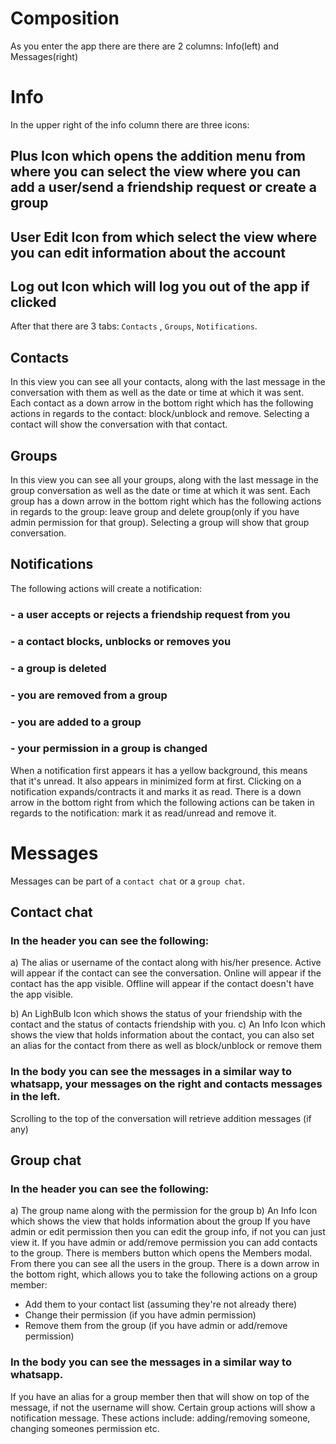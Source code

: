 # Composition
As you enter the app there are there are 2 columns: Info(left) and Messages(right)

# Info 
In the upper right of the info column there are three icons:
## Plus Icon which opens the addition menu from where you can select the view where you can add a user/send a friendship request or create a group
## User Edit Icon from which select the view where you can edit information about the account
## Log out Icon which will log you out of the app if clicked

After that there are 3 tabs: `Contacts` , `Groups`, `Notifications`.
## Contacts
In this view you can see all your contacts, along with the last message in the conversation with them as well as the date or time at which it was sent.
Each contact as a down arrow in the bottom right which has the following actions in regards to the contact: block/unblock and remove.
Selecting a contact will show the conversation with that contact.

## Groups
In this view you can see all your groups, along with the last message in the group conversation as well as the date or time at which it was sent.
Each group has a down arrow in the bottom right which has the following actions in regards to the group: leave group and delete group(only if you have admin permission for that group).
Selecting a group will show that group conversation.

## Notifications
The following actions will create a notification:
### - a user accepts or rejects a friendship request from you
### - a contact blocks, unblocks or removes you
### - a group is deleted
### - you are removed from a group
### - you are added to a group
### - your permission in a group is changed

When a notification first appears it has a yellow background, this means that it's unread. It also appears in minimized form at first. 
Clicking on a notification expands/contracts it and marks it as read. 
There is a down arrow in the bottom right from which the following actions can be taken in regards to the notification: mark it as read/unread and remove it.

# Messages
Messages can be part of a `contact chat` or a `group chat`.

## Contact chat
### In the header you can see the following:
a) The alias or username of the contact along with his/her presence.
 Active will appear if the contact can see the conversation.
 Online will appear if the contact has the app visible.
 Offline will appear if the contact doesn't have the app visible.

b) An LighBulb Icon which shows the status of your friendship with the contact and the status of contacts friendship with you.
c) An Info Icon which shows the view that holds information about the contact, you can also set an alias for the contact from there as well as block/unblock or remove them

### In the body you can see the messages in a similar way to whatsapp, your messages on the right and contacts messages in the left.
Scrolling to the top of the conversation will retrieve addition messages (if any)

## Group chat
### In the header you can see the following:
a) The group name along with the permission for the group
b) An Info Icon which shows the view that holds information about the group
  If you have admin or edit permission then you can edit the group info, if not you can just view it.
  If you have admin or add/remove permission you can add contacts to the group.
  There is members button which opens the Members modal. From there you can see all the users in the group. There is a down arrow in the bottom right, which allows you to take the following actions on a group member:
  - Add them to your contact list (assuming they're not already there)
  - Change their permission (if you have admin permission)
  - Remove them from the group (if you have admin or add/remove permission)

### In the body you can see the messages in a similar way to whatsapp.
  If you have an alias for a group member then that will show on top of the message, if not the username will show.
  Certain group actions will show a notification message. These actions include: adding/removing someone, changing someones permission etc.
